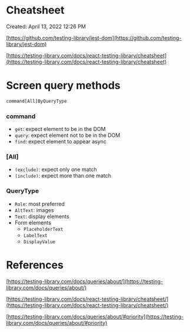 # Cheatsheet

Created: April 13, 2022 12:26 PM

[https://github.com/testing-library/jest-dom](https://github.com/testing-library/jest-dom)

[https://testing-library.com/docs/react-testing-library/cheatsheet](https://testing-library.com/docs/react-testing-library/cheatsheet)

# Screen query methods

```jsx
command[All]ByQueryType
```

### command

- `get`: expect element to be in the DOM
- `query`: expect element not to be in the DOM
- `find`: expect element to appear async

### [All]

- `(exclude)`:  expect only one match
- `(include)`: expect more than one match

### QueryType

- `Role`: most preferred
- `AltText`: images
- `Text`: display elements
- Form elements
    - `PlaceholderText`
    - `LabelText`
    - `DisplayValue`

# References

[https://testing-library.com/docs/queries/about/](https://testing-library.com/docs/queries/about/)

[https://testing-library.com/docs/react-testing-library/cheatsheet/](https://testing-library.com/docs/react-testing-library/cheatsheet/)

[https://testing-library.com/docs/queries/about/#priority](https://testing-library.com/docs/queries/about/#priority)